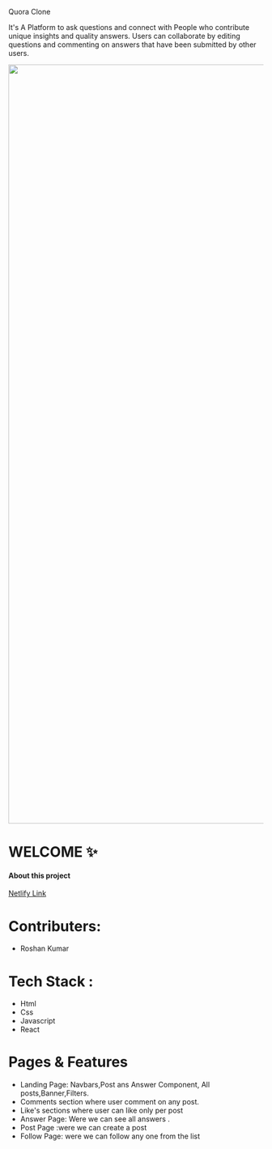 <p>Quora  Clone</p>
<p>It's A Platform to ask questions and connect with People who contribute unique insights and quality answers. Users can collaborate by editing questions and commenting on answers that have been submitted by other users.</p>
<img width="1500" src="https://roshan-portfolio1.netlify.app/qua.png" alt="">
<h1>WELCOME ✨</h1>

<h4>About this project</h4>
<a target="_blank" href="https://quorac.netlify.app/">Netlify Link</a>

<h1>Contributers:</h1>
<ul>
  <li>Roshan Kumar</li>
</ul>

<h1>Tech Stack :</h1>
<ul> 
  <li>Html</li>
  <li>Css</li>
  <li>Javascript</li>
  <li>React</li>
</ul>
  
<h1>Pages & Features</h1>
<ul> 
  <li>Landing Page: Navbars,Post ans Answer Component, All posts,Banner,Filters.</li>
  <li>Comments section where user comment on any post.</li>
  <li>Like's sections where user can like only per post</li>
  <li>Answer Page: Were we can see all answers .</li>
  <li>Post Page :were we can create a post </li>
  <li>Follow Page: were we can follow any one from the list </li>
</ul>

